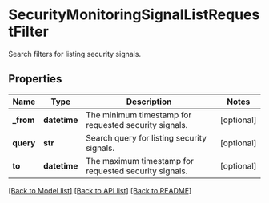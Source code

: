 # SecurityMonitoringSignalListRequestFilter

Search filters for listing security signals.
## Properties
Name | Type | Description | Notes
------------ | ------------- | ------------- | -------------
**_from** | **datetime** | The minimum timestamp for requested security signals. | [optional] 
**query** | **str** | Search query for listing security signals. | [optional] 
**to** | **datetime** | The maximum timestamp for requested security signals. | [optional] 

[[Back to Model list]](README.md#documentation-for-models) [[Back to API list]](README.md#documentation-for-api-endpoints) [[Back to README]](README.md)


